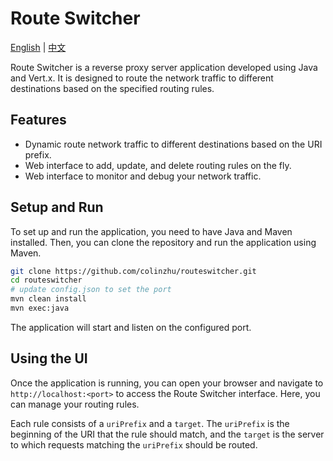 # Route Switcher

[English](README.md) | [中文](README.zh-CN.md)

Route Switcher is a reverse proxy server application developed using Java and Vert.x. 
It is designed to route the network traffic to different destinations based on the specified routing rules.

## Features

- Dynamic route network traffic to different destinations based on the URI prefix.
- Web interface to add, update, and delete routing rules on the fly.
- Web interface to monitor and debug your network traffic.

## Setup and Run

To set up and run the application, you need to have Java and Maven installed. Then, you can clone the repository and run the application using Maven.

```bash
git clone https://github.com/colinzhu/routeswitcher.git
cd routeswitcher
# update config.json to set the port
mvn clean install
mvn exec:java
```

The application will start and listen on the configured port.

## Using the UI

Once the application is running, you can open your browser and navigate to `http://localhost:<port>` to access the Route Switcher interface. Here, you can manage your routing rules.

Each rule consists of a `uriPrefix` and a `target`. The `uriPrefix` is the beginning of the URI that the rule should match, and the `target` is the server to which requests matching the `uriPrefix` should be routed.